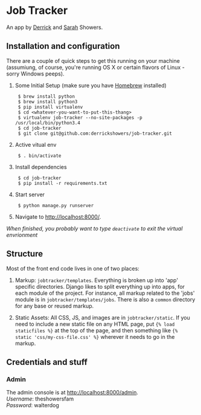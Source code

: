 Job Tracker
===========

An app by [Derrick](http://derrickshowers.com/) and [Sarah](http://sarahlshowers.github.io/) Showers.

## Installation and configuration

There are a couple of quick steps to get this running on your machine (assumiung, of course, you're running OS X or certain flavors of Linux - sorry Windows peeps).

1. Some Initial Setup (make sure you have [Homebrew](http://brew.sh/) installed)

		$ brew install python
		$ brew install python3
		$ pip install virtualenv
		$ cd <whatever-you-want-to-put-this-thang>
		$ virtualenv job-tracker --no-site-packages -p /usr/local/bin/python3.4
		$ cd job-tracker
		$ git clone git@github.com:derrickshowers/job-tracker.git 

2. Active vitual env

        $ . bin/activate

3. Install dependencies

		$ cd job-tracker
		$ pip install -r requirements.txt

3. Start server

        $ python manage.py runserver

4. Navigate to [http://localhost:8000/](http://localhost:8000/).

*When finished, you probably want to type `deactivate` to exit the virtual envrionment*

## Structure

Most of the front end code lives in one of two places:

1. Markup: `jobtracker/templates`. Everything is broken up into 'app' specific directories. Django likes to split everything up into apps, for each module of the project. For instance, all markup related to the 'jobs' module is in `jobtracker/templates/jobs`. There is also a `common` directory for any base or reused markup.

2. Static Assets: All CSS, JS, and images are in `jobtracker/static`. If you need to include a new static file on any HTML page, put `{% load staticfiles %}` at the top of the page, and then something like `{% static 'css/my-css-file.css' %}` wherever it needs to go in the markup.

## Credentials and stuff

### Admin

The admin console is at [http://localhost:8000/admin](http://localhost:8000/admin).  
*Username*: theshowersfam  
*Password*: walterdog  
